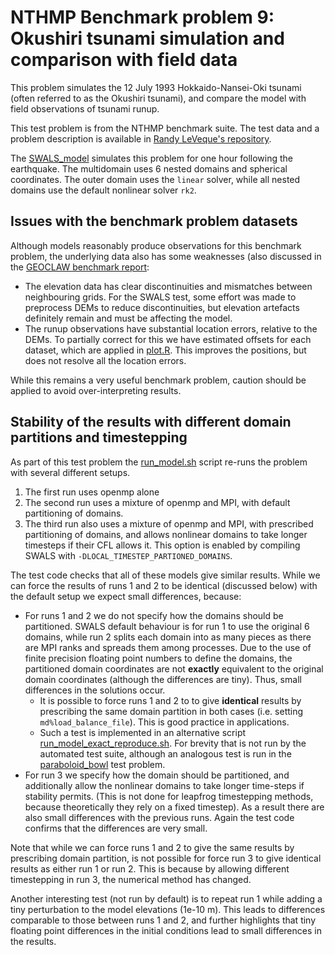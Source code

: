 # NTHMP Benchmark problem 9: Okushiri tsunami simulation and comparison with field data

This problem simulates the 12 July 1993 Hokkaido-Nansei-Oki tsunami (often referred to as the Okushiri tsunami), and compare the model with field observations of tsunami runup.

This test problem is from the NTHMP benchmark suite. The test data and a problem description is available in [Randy LeVeque's repository](https://github.com/rjleveque/nthmp-benchmark-problems/tree/master/BP09-FrankG-Okushiri_island/). 

The [SWALS_model](BP09.f90) simulates this problem for one hour following the earthquake. The multidomain uses 6 nested domains and spherical coordinates. The outer domain uses the `linear` solver, while all nested domains use the default nonlinear solver `rk2`. 

## Issues with the benchmark problem datasets

Although models reasonably produce observations for this benchmark problem, the underlying data also has some weaknesses (also discussed in the [GEOCLAW benchmark report](https://depts.washington.edu/clawpack/links/nthmp-benchmarks/geoclaw-results.pdf):
* The elevation data has clear discontinuities and mismatches between neighbouring grids. For the SWALS test, some effort was made to preprocess DEMs to reduce discontinuities, but elevation artefacts definitely remain and must be affecting the model.
* The runup observations have substantial location errors, relative to the DEMs. To partially correct for this we have estimated offsets for each dataset, which are applied in [plot.R](plot.R). This improves the positions, but does not resolve all the location errors.

While this remains a very useful benchmark problem, caution should be applied to avoid over-interpreting results. 

## Stability of the results with different domain partitions and timestepping

As part of this test problem the [run_model.sh](run_model.sh) script re-runs the problem with several different setups.
1. The first run uses openmp alone
2. The second run uses a mixture of openmp and MPI, with default partitioning of domains.
3. The third run also uses a mixture of openmp and MPI, with prescribed partitioning of domains, and allows nonlinear domains to take longer timesteps if their CFL allows it. This option is enabled by compiling SWALS with `-DLOCAL_TIMESTEP_PARTIONED_DOMAINS`.

The test code checks that all of these models give similar results. While we can force the results of runs 1 and 2 to be identical (discussed below) with the default setup we expect small differences, because:
* For runs 1 and 2 we do not specify how the domains should be partitioned. SWALS default behaviour is for run 1 to use the original 6 domains, while run 2 splits each domain into as many pieces as there are MPI ranks and spreads them among processes. Due to the use of finite precision floating point numbers to define the domains, the partitioned domain coordinates are not __exactly__ equivalent to the original domain coordinates (although the differences are tiny). Thus, small differences in the solutions occur. 
    * It is possible to force runs 1 and 2 to to give __identical__ results by prescribing the same domain partition in both cases (i.e. setting `md%load_balance_file`). This is good practice in applications.
    * Such a test is implemented in an alternative script [run_model_exact_reproduce.sh](run_model_exact_reproduce.sh). For brevity that is not run by the automated test suite, although an analogous test is run in the [paraboloid_bowl](../../paraboloid_bowl) test problem.
* For run 3 we specify how the domain should be partitioned, and additionally allow the nonlinear domains to take longer time-steps if stability permits. (This is not done for leapfrog timestepping methods, because theoretically they rely on a fixed timestep). As a result there are also small differences with the previous runs. Again the test code confirms that the differences are very small.

Note that while we can force runs 1 and 2 to give the same results by prescribing domain partition, is not possible for force run 3 to give identical results as either run 1 or run 2. This is because by allowing different timestepping in run 3, the numerical method has changed. 

Another interesting test (not run by default) is to repeat run 1 while adding a tiny perturbation to the model elevations (1e-10 m). This leads to differences comparable to those between runs 1 and 2, and further highlights that tiny floating point differences in the initial conditions lead to small differences in the results.

